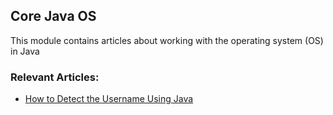 ## Core Java OS

This module contains articles about working with the operating system (OS) in Java

### Relevant Articles: 
- [How to Detect the Username Using Java](https://www.baeldung.com/java-get-username)

